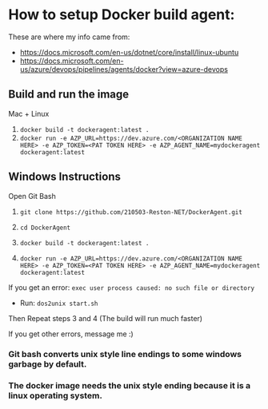 # How to setup Docker build agent:
These are where my info came from:
- https://docs.microsoft.com/en-us/dotnet/core/install/linux-ubuntu
- https://docs.microsoft.com/en-us/azure/devops/pipelines/agents/docker?view=azure-devops

## Build and run the image
Mac + Linux
1. `docker build -t dockeragent:latest .`
2. `docker run -e AZP_URL=https://dev.azure.com/<ORGANIZATION NAME HERE> -e AZP_TOKEN=<PAT TOKEN HERE> -e AZP_AGENT_NAME=mydockeragent dockeragent:latest`

## Windows Instructions
Open Git Bash

1. `git clone https://github.com/210503-Reston-NET/DockerAgent.git`

2. `cd DockerAgent`

3. `docker build -t dockeragent:latest .`

4. `docker run -e AZP_URL=https://dev.azure.com/<ORGANIZATION NAME HERE> -e AZP_TOKEN=<PAT TOKEN HERE> -e AZP_AGENT_NAME=mydockeragent dockeragent:latest`


If you get an error: `exec user process caused: no such file or directory`

 - Run: `dos2unix start.sh`

Then Repeat steps 3 and 4 (The build will run much faster)

If you get other errors, message me :)

### Git bash converts unix style line endings to some windows garbage by default.
### The docker image needs the unix style ending because it is a linux operating system.
